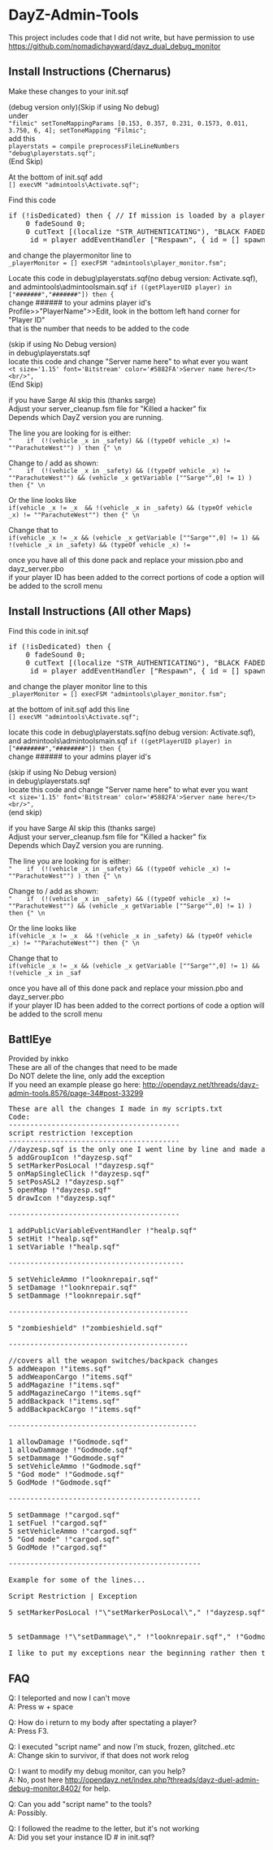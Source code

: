 DayZ-Admin-Tools
================
This project includes code that I did not write, but have permission to use<br>
https://github.com/nomadichayward/dayz_dual_debug_monitor

Install Instructions (Chernarus)
--------------------------------
Make these changes to your init.sqf

(debug version only)(Skip if using No debug)<br>
under<br>
`"filmic" setToneMappingParams [0.153, 0.357, 0.231, 0.1573, 0.011, 3.750, 6, 4]; setToneMapping "Filmic";`<br>
add this<br>
`playerstats = compile preprocessFileLineNumbers "debug\playerstats.sqf";`<br>
(End Skip)

At the bottom of init.sqf add<br>
`[] execVM "admintools\Activate.sqf";`

Find this code
<pre>
if (!isDedicated) then { // If mission is loaded by a player execute the player monitor
	0 fadeSound 0;
	0 cutText [(localize "STR_AUTHENTICATING"), "BLACK FADED", 60];
	_id = player addEventHandler ["Respawn", {_id = [] spawn player_death;}];
</pre>
and change the playermonitor line to<br>
`_playerMonitor = [] execFSM "admintools\player_monitor.fsm";`


Locate this code in debug\playerstats.sqf(no debug version: Activate.sqf), and admintools\admintoolsmain.sqf
`if ((getPlayerUID player) in ["#######","#######"]) then {`<br>
change ###### to your admins player id's<br>
Profile>>"PlayerName">>Edit, look in the bottom left hand corner for "Player ID"<br>
that is the number that needs to be added to the code<br>

(skip if using No Debug version)<br>
in debug\playerstats.sqf<br>
locate this code and change "Server name here" to what ever you want<br>
`<t size='1.15' font='Bitstream' color='#5882FA'>Server name here</t><br/>",`<br>
(End Skip)

if you have Sarge AI skip this (thanks sarge)<br>
Adjust your server_cleanup.fsm file for "Killed a hacker" fix<br>
Depends which DayZ version you are running.

The line you are looking for is either:<br>
`"    if  (!(vehicle _x in _safety) && ((typeOf vehicle _x) != ""ParachuteWest"") ) then {" \n`

Change to / add as shown:<br>
`"    if  (!(vehicle _x in _safety) && ((typeOf vehicle _x) != ""ParachuteWest"") && (vehicle _x getVariable [""Sarge"",0] != 1) ) then {" \n`

Or the line looks like<br>
`if(vehicle _x != _x  && !(vehicle _x in _safety) && (typeOf vehicle _x) != ""ParachuteWest"") then {" \n`

Change that to<br>
`if(vehicle _x != _x && (vehicle _x getVariable [""Sarge"",0] != 1) && !(vehicle _x in _safety) && (typeOf vehicle _x) != `

once you have all of this done pack and replace your mission.pbo and dayz_server.pbo<br>
if your player ID has been added to the correct portions of code a option will be added to the scroll menu

Install Instructions (All other Maps)
-------------------------------------
Find this code in init.sqf
<pre>
if (!isDedicated) then {
	0 fadeSound 0;
	0 cutText [(localize "STR_AUTHENTICATING"), "BLACK FADED",60];
	_id = player addEventHandler ["Respawn", {_id = [] spawn player_death;}];
</pre>
and change the player monitor line to this<br>
```_playerMonitor = [] execFSM "admintools\player_monitor.fsm";```
	
at the bottom of init.sqf add this line<br>
```[] execVM "admintools\Activate.sqf";```
	
locate this code in debug\playerstats.sqf(no debug version: Activate.sqf), and admintools\admintoolsmain.sqf
```if ((getPlayerUID player) in ["########","########"]) then {```<br>
change ###### to your admins player id's
	
(skip if using No Debug version)<br>
in debug\playerstats.sqf<br>
locate this code and change "Server name here" to what ever you want<br>
```<t size='1.15' font='Bitstream' color='#5882FA'>Server name here</t><br/>",```<br>
(end skip)

if you have Sarge AI skip this (thanks sarge)<br>
Adjust your server_cleanup.fsm file for "Killed a hacker" fix<br>
Depends which DayZ version you are running.

The line you are looking for is either:<br>
`"    if  (!(vehicle _x in _safety) && ((typeOf vehicle _x) != ""ParachuteWest"") ) then {" \n`

Change to / add as shown:<br>
`"    if  (!(vehicle _x in _safety) && ((typeOf vehicle _x) != ""ParachuteWest"") && (vehicle _x getVariable [""Sarge"",0] != 1) ) then {" \n`

Or the line looks like<br>
`if(vehicle _x != _x  && !(vehicle _x in _safety) && (typeOf vehicle _x) != ""ParachuteWest"") then {" \n`

Change that to<br>
`if(vehicle _x != _x && (vehicle _x getVariable [""Sarge"",0] != 1) && !(vehicle _x in _saf`

once you have all of this done pack and replace your mission.pbo and dayz_server.pbo<br>
if your player ID has been added to the correct portions of code a option will be added to the scroll menu


BattlEye
--------
Provided by inkko<br>
These are all of the changes that need to be made<br>
Do NOT delete the line, only add the exception<br>
If you need an example please go here: http://opendayz.net/threads/dayz-admin-tools.8576/page-34#post-33299
<pre>
These are all the changes I made in my scripts.txt
Code:
----------------------------------------
script restriction !exception
----------------------------------------
//dayzesp.sqf is the only one I went line by line and made all the exact restrictions for
5 addGroupIcon !"dayzesp.sqf"
5 setMarkerPosLocal !"dayzesp.sqf"
5 onMapSingleClick !"dayzesp.sqf"
5 setPosASL2 !"dayzesp.sqf"
5 openMap !"dayzesp.sqf"
5 drawIcon !"dayzesp.sqf"

----------------------------------------

1 addPublicVariableEventHandler !"healp.sqf"
5 setHit !"healp.sqf"
1 setVariable !"healp.sqf"

-----------------------------------------

5 setVehicleAmmo !"looknrepair.sqf"
5 setDamage !"looknrepair.sqf"
5 setDammage !"looknrepair.sqf"

------------------------------------------

5 "zombieshield" !"zombieshield.sqf"

------------------------------------------

//covers all the weapon switches/backpack changes
5 addWeapon !"items.sqf"
5 addWeaponCargo !"items.sqf"
5 addMagazine !"items.sqf"
5 addMagazineCargo !"items.sqf"
5 addBackpack !"items.sqf"
5 addBackpackCargo !"items.sqf"

--------------------------------------------

1 allowDamage !"Godmode.sqf"
1 allowDammage !"Godmode.sqf"
5 setDammage !"Godmode.sqf"
5 setVehicleAmmo !"Godmode.sqf"
5 "God mode" !"Godmode.sqf"
5 GodMode !"Godmode.sqf"

---------------------------------------------

5 setDammage !"cargod.sqf"
1 setFuel !"cargod.sqf"
5 setVehicleAmmo !"cargod.sqf"
5 "God mode" !"cargod.sqf"
5 GodMode !"cargod.sqf"

---------------------------------------------

Example for some of the lines...

Script Restriction | Exception

5 setMarkerPosLocal !"\"setMarkerPosLocal\"," !"dayzesp.sqf"," !"rsetMarkerPosLocal = 'setMarkerPosLocal'" !"rsetMarkerPosLocalcode = compile PreprocessFile (BIS_PathMPscriptCommands + 'setMarkerPosLocal.sqf')"


5 setDammage !"\"setDammage\"," !"looknrepair.sqf"," !"Godmode.sqf"," !"cargod.sqf"

I like to put my exceptions near the beginning rather then the end since I find it easier to find them if I need to later on.
</pre>

FAQ
---
Q: I teleported and now I can't move<br>
A: Press w + space

Q: How do i return to my body after spectating a player?<br>
A: Press F3.

Q: I executed "script name" and now I'm stuck, frozen, glitched..etc<br>
A: Change skin to survivor, if that does not work relog

Q: I want to modify my debug monitor, can you help?<br>
A: No, post here http://opendayz.net/index.php?threads/dayz-duel-admin-debug-monitor.8402/ for help.

Q: Can you add "script name" to the tools?<br>
A: Possibly.

Q: I followed the readme to the letter, but it's not working<br>
A: Did you set your instance ID # in init.sqf?
